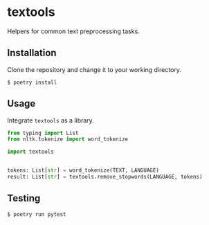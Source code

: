 # textools

Helpers for common text preprocessing tasks.

## Installation

Clone the repository and change it to your working directory.

```console
$ poetry install
```

## Usage

Integrate `textools` as a library.

```python
from typing import List
from nltk.tokenize import word_tokenize

import textools


tokens: List[str] = word_tokenize(TEXT, LANGUAGE)
result: List[str] = textools.remove_stopwords(LANGUAGE, tokens)
```

## Testing

```console
$ poetry run pytest
```
